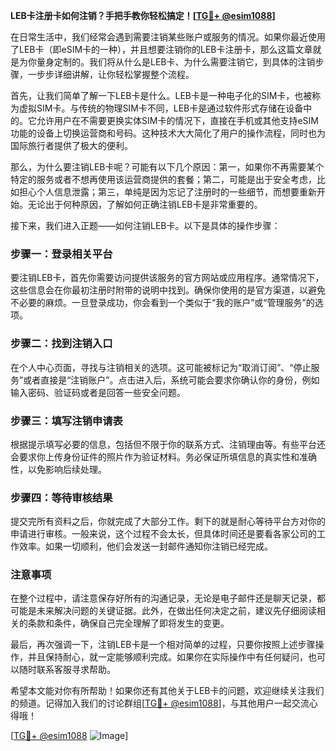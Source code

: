**LEB卡注册卡如何注销？手把手教你轻松搞定！[[TG💪+ @esim1088](https://t.me/s/esim1088)]**

在日常生活中，我们经常会遇到需要注销某些账户或服务的情况。如果你最近使用了LEB卡（即eSIM卡的一种），并且想要注销你的LEB卡注册卡，那么这篇文章就是为你量身定制的。我们将从什么是LEB卡、为什么需要注销它，到具体的注销步骤，一步步详细讲解，让你轻松掌握整个流程。

首先，让我们简单了解一下LEB卡是什么。LEB卡是一种电子化的SIM卡，也被称为虚拟SIM卡。与传统的物理SIM卡不同，LEB卡是通过软件形式存储在设备中的。它允许用户在不需要更换实体SIM卡的情况下，直接在手机或其他支持eSIM功能的设备上切换运营商和号码。这种技术大大简化了用户的操作流程，同时也为国际旅行者提供了极大的便利。

那么，为什么要注销LEB卡呢？可能有以下几个原因：第一，如果你不再需要某个特定的服务或者不想再使用该运营商提供的套餐；第二，可能是出于安全考虑，比如担心个人信息泄露；第三，单纯是因为忘记了注册时的一些细节，而想要重新开始。无论出于何种原因，了解如何正确注销LEB卡是非常重要的。

接下来，我们进入正题——如何注销LEB卡。以下是具体的操作步骤：

### 步骤一：登录相关平台

要注销LEB卡，首先你需要访问提供该服务的官方网站或应用程序。通常情况下，这些信息会在你最初注册时附带的说明中找到。确保你使用的是官方渠道，以避免不必要的麻烦。一旦登录成功，你会看到一个类似于“我的账户”或“管理服务”的选项。

### 步骤二：找到注销入口

在个人中心页面，寻找与注销相关的选项。这可能被标记为“取消订阅”、“停止服务”或者直接是“注销账户”。点击进入后，系统可能会要求你确认你的身份，例如输入密码、验证码或者是回答一些安全问题。

### 步骤三：填写注销申请表

根据提示填写必要的信息，包括但不限于你的联系方式、注销理由等。有些平台还会要求你上传身份证件的照片作为验证材料。务必保证所填信息的真实性和准确性，以免影响后续处理。

### 步骤四：等待审核结果

提交完所有资料之后，你就完成了大部分工作。剩下的就是耐心等待平台方对你的申请进行审核。一般来说，这个过程不会太长，但具体时间还是要看各家公司的工作效率。如果一切顺利，他们会发送一封邮件通知你注销已经完成。

### 注意事项

在整个过程中，请注意保存好所有的沟通记录，无论是电子邮件还是聊天记录，都可能是未来解决问题的关键证据。此外，在做出任何决定之前，建议先仔细阅读相关的条款和条件，确保自己完全理解了即将发生的变更。

最后，再次强调一下，注销LEB卡是一个相对简单的过程，只要你按照上述步骤操作，并且保持耐心，就一定能够顺利完成。如果你在实际操作中有任何疑问，也可以随时联系客服寻求帮助。

希望本文能对你有所帮助！如果你还有其他关于LEB卡的问题，欢迎继续关注我们的频道。记得加入我们的讨论群组[[TG💪+ @esim1088](https://t.me/s/esim1088)]，与其他用户一起交流心得哦！

[[TG💪+ @esim1088](https://t.me/s/esim1088) ![Image](https://i.postimg.cc/4NQfJmqS/Snipaste-2025-05-13-00-14-12.png)]